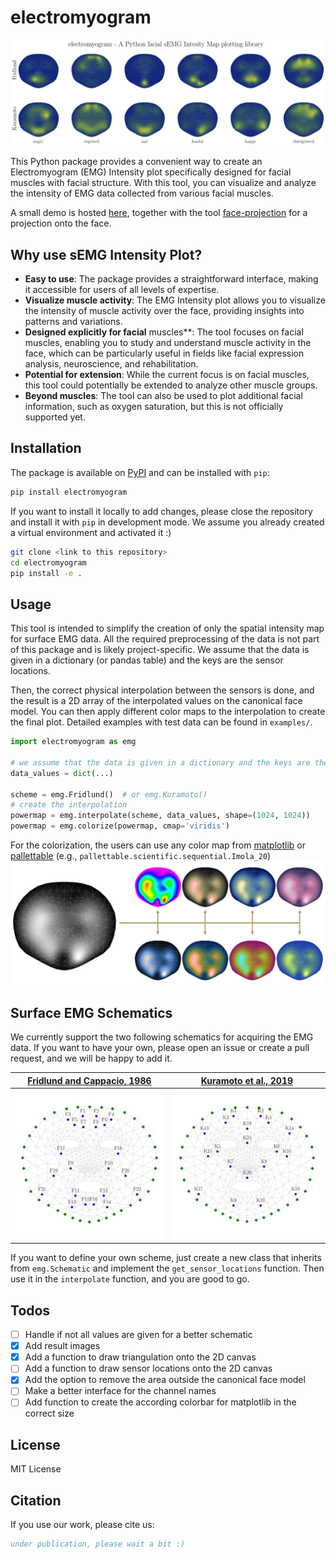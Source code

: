 # electromyogram

![Teaser](files/teaser.jpg)

This Python package provides a convenient way to create an Electromyogram (EMG) Intensity plot specifically designed for facial muscles with facial structure. With this tool, you can visualize and analyze the intensity of EMG data collected from various facial muscles.

A small demo is hosted [here](https://semg.inf-cv.uni-jena.de/), together with the tool [face-projection](https://github.com/cvjena/face-projection) for a projection onto the face.

## Why use sEMG Intensity Plot?

- **Easy to use**: The package provides a straightforward interface, making it accessible for users of all levels of expertise.
- **Visualize muscle activity**: The EMG Intensity plot allows you to visualize the intensity of muscle activity over the face, providing insights into patterns and variations.
- **Designed explicitly for facial** muscles**: The tool focuses on facial muscles, enabling you to study and understand muscle activity in the face, which can be particularly useful in fields like facial expression analysis, neuroscience, and rehabilitation.
- **Potential for extension**: While the current focus is on facial muscles, this tool could potentially be extended to analyze other muscle groups.
- **Beyond muscles**: The tool can also be used to plot additional facial information, such as oxygen saturation, but this is not officially supported yet.

## Installation

The package is available on [PyPI](https://pypi.org/project/electromyogram/) and can be installed with `pip`:
  
```bash
pip install electromyogram
```

If you want to install it locally to add changes, please close the repository and install it with `pip` in development mode.
We assume you already created a virtual environment and activated it :)

```bash
git clone <link to this repository>
cd electromyogram
pip install -e .
```

## Usage

This tool is intended to simplify the creation of only the spatial intensity map for surface EMG data.
All the required preprocessing of the data is not part of this package and is likely project-specific.
We assume that the data is given in a dictionary (or pandas table) and the keys are the sensor locations.

Then, the correct physical interpolation between the sensors is done, and the result is a 2D array of the interpolated values on the canonical face model.
You can then apply different color maps to the interpolation to create the final plot.
Detailed examples with test data can be found in `examples/`.


```python
import electromyogram as emg

# we assume that the data is given in a dictionary and the keys are the sensor locations
data_values = dict(...)

scheme = emg.Fridlund()  # or emg.Kuramoto()
# create the interpolation
powermap = emg.interpolate(scheme, data_values, shape=(1024, 1024))
powermap = emg.colorize(powermap, cmap='viridis')
```

For the colorization, the users can use any color map from [matplotlib](https://matplotlib.org/stable/tutorials/colors/colormaps.html) or [pallettable](https://jiffyclub.github.io/palettable/) (e.g., `pallettable.scientific.sequential.Imola_20`)
![Colors](files/colorization.jpg)

## Surface EMG Schematics

We currently support the two following schematics for acquiring the EMG data.
If you want to have your own, please open an issue or create a pull request, and we will be happy to add it.

| [Fridlund and Cappacio, 1986](https://pubmed.ncbi.nlm.nih.gov/3809364/) | [Kuramoto et al., 2019](https://onlinelibrary.wiley.com/doi/10.1002/npr2.12059) |
|---|---|
| ![Locations ](files/locations_fridlund.jpg)  |  ![Locations ](files/locations_kuramoto.jpg) |

If you want to define your own scheme, just create a new class that inherits from `emg.Schematic` and implement the `get_sensor_locations` function.
Then use it in the `interpolate` function, and you are good to go.

## Todos

- [ ] Handle if not all values are given for a better schematic
- [X] Add result images
- [X] Add a function to draw triangulation onto the 2D canvas
- [ ] Add a function to draw sensor locations onto the 2D canvas
- [X] Add the option to remove the area outside the canonical face model
- [ ] Make a better interface for the channel names
- [ ] Add function to create the according colorbar for matplotlib in the correct size

## License

MIT License

## Citation

If you use our work, please cite us:

```bibtex
under publication, please wait a bit :)
```
